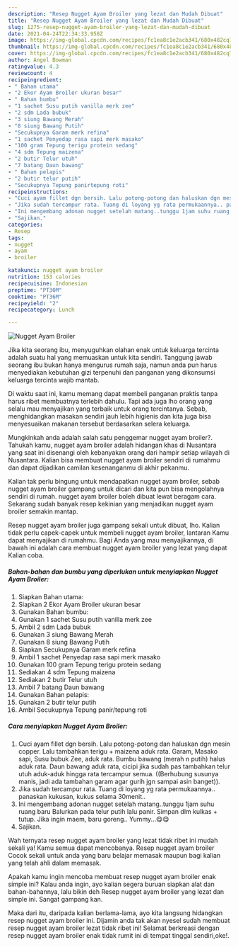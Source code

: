 ```yaml
---
description: "Resep Nugget Ayam Broiler yang lezat dan Mudah Dibuat"
title: "Resep Nugget Ayam Broiler yang lezat dan Mudah Dibuat"
slug: 1275-resep-nugget-ayam-broiler-yang-lezat-dan-mudah-dibuat
date: 2021-04-24T22:34:33.958Z
image: https://img-global.cpcdn.com/recipes/fc1ea8c1e2acb341/680x482cq70/nugget-ayam-broiler-foto-resep-utama.jpg
thumbnail: https://img-global.cpcdn.com/recipes/fc1ea8c1e2acb341/680x482cq70/nugget-ayam-broiler-foto-resep-utama.jpg
cover: https://img-global.cpcdn.com/recipes/fc1ea8c1e2acb341/680x482cq70/nugget-ayam-broiler-foto-resep-utama.jpg
author: Angel Bowman
ratingvalue: 4.3
reviewcount: 4
recipeingredient:
- " Bahan utama"
- "2 Ekor Ayam Broiler ukuran besar"
- " Bahan bumbu"
- "1 sachet Susu putih vanilla merk zee"
- "2 sdm Lada bubuk"
- "3 siung Bawang Merah"
- "8 siung Bawang Putih"
- "Secukupnya Garam merk refina"
- "1 sachet Penyedap rasa sapi merk masako"
- "100 gram Tepung terigu protein sedang"
- "4 sdm Tepung maizena"
- "2 butir Telur utuh"
- "7 batang Daun bawang"
- " Bahan pelapis"
- "2 butir telur putih"
- "Secukupnya Tepung panirtepung roti"
recipeinstructions:
- "Cuci ayam fillet dgn bersih. Lalu potong-potong dan haluskan dgn mesin copper. Lalu tambahkan terigu + maizena aduk rata. Garam, Masako sapi, Susu bubuk Zee, aduk rata. Bumbu bawang (merah n putih) halus aduk rata. Daun bawang aduk rata, cicipi jika sudah pas tambahkan telur utuh aduk-aduk hingga rata tercampur semua. ((Berhubung susunya manis, jadi ada tambahan garam agar gurih jgn sampai asin banget))."
- "Jika sudah tercampur rata. Tuang di loyang yg rata permukaannya.. panaskan kukusan, kukus selama 30menit.."
- "Ini mengembang adonan nugget setelah matang..tunggu 1jam suhu ruang baru Balurkan pada telur putih lalu panir. Simpan dlm kulkas + tutup. Jika ingin maem, baru goreng.. Yummy...😋😋"
- "Sajikan."
categories:
- Resep
tags:
- nugget
- ayam
- broiler

katakunci: nugget ayam broiler 
nutrition: 153 calories
recipecuisine: Indonesian
preptime: "PT30M"
cooktime: "PT36M"
recipeyield: "2"
recipecategory: Lunch

---
```



![Nugget Ayam Broiler](https://img-global.cpcdn.com/recipes/fc1ea8c1e2acb341/680x482cq70/nugget-ayam-broiler-foto-resep-utama.jpg)

Jika kita seorang ibu, menyuguhkan olahan enak untuk keluarga tercinta adalah suatu hal yang memuaskan untuk kita sendiri. Tanggung jawab seorang ibu bukan hanya mengurus rumah saja, namun anda pun harus menyediakan kebutuhan gizi terpenuhi dan panganan yang dikonsumsi keluarga tercinta wajib mantab.

Di waktu  saat ini, kamu memang dapat membeli panganan praktis tanpa harus ribet membuatnya terlebih dahulu. Tapi ada juga lho orang yang selalu mau menyajikan yang terbaik untuk orang tercintanya. Sebab, menghidangkan masakan sendiri jauh lebih higienis dan kita juga bisa menyesuaikan makanan tersebut berdasarkan selera keluarga. 



Mungkinkah anda adalah salah satu penggemar nugget ayam broiler?. Tahukah kamu, nugget ayam broiler adalah hidangan khas di Nusantara yang saat ini disenangi oleh kebanyakan orang dari hampir setiap wilayah di Nusantara. Kalian bisa membuat nugget ayam broiler sendiri di rumahmu dan dapat dijadikan camilan kesenanganmu di akhir pekanmu.

Kalian tak perlu bingung untuk mendapatkan nugget ayam broiler, sebab nugget ayam broiler gampang untuk dicari dan kita pun bisa mengolahnya sendiri di rumah. nugget ayam broiler boleh dibuat lewat beragam cara. Sekarang sudah banyak resep kekinian yang menjadikan nugget ayam broiler semakin mantap.

Resep nugget ayam broiler juga gampang sekali untuk dibuat, lho. Kalian tidak perlu capek-capek untuk membeli nugget ayam broiler, lantaran Kamu dapat menyajikan di rumahmu. Bagi Anda yang mau menyajikannya, di bawah ini adalah cara membuat nugget ayam broiler yang lezat yang dapat Kalian coba.

<!--inarticleads1-->

##### Bahan-bahan dan bumbu yang diperlukan untuk menyiapkan Nugget Ayam Broiler:

1. Siapkan  Bahan utama:
1. Siapkan 2 Ekor Ayam Broiler ukuran besar
1. Gunakan  Bahan bumbu:
1. Gunakan 1 sachet Susu putih vanilla merk zee
1. Ambil 2 sdm Lada bubuk
1. Gunakan 3 siung Bawang Merah
1. Gunakan 8 siung Bawang Putih
1. Siapkan Secukupnya Garam merk refina
1. Ambil 1 sachet Penyedap rasa sapi merk masako
1. Gunakan 100 gram Tepung terigu protein sedang
1. Sediakan 4 sdm Tepung maizena
1. Sediakan 2 butir Telur utuh
1. Ambil 7 batang Daun bawang
1. Gunakan  Bahan pelapis:
1. Gunakan 2 butir telur putih
1. Ambil Secukupnya Tepung panir/tepung roti




<!--inarticleads2-->

##### Cara menyiapkan Nugget Ayam Broiler:

1. Cuci ayam fillet dgn bersih. Lalu potong-potong dan haluskan dgn mesin copper. Lalu tambahkan terigu + maizena aduk rata. Garam, Masako sapi, Susu bubuk Zee, aduk rata. Bumbu bawang (merah n putih) halus aduk rata. Daun bawang aduk rata, cicipi jika sudah pas tambahkan telur utuh aduk-aduk hingga rata tercampur semua. ((Berhubung susunya manis, jadi ada tambahan garam agar gurih jgn sampai asin banget)).
1. Jika sudah tercampur rata. Tuang di loyang yg rata permukaannya.. panaskan kukusan, kukus selama 30menit..
1. Ini mengembang adonan nugget setelah matang..tunggu 1jam suhu ruang baru Balurkan pada telur putih lalu panir. Simpan dlm kulkas + tutup. Jika ingin maem, baru goreng.. Yummy...😋😋
1. Sajikan.




Wah ternyata resep nugget ayam broiler yang lezat tidak ribet ini mudah sekali ya! Kamu semua dapat mencobanya. Resep nugget ayam broiler Cocok sekali untuk anda yang baru belajar memasak maupun bagi kalian yang telah ahli dalam memasak.

Apakah kamu ingin mencoba membuat resep nugget ayam broiler enak simple ini? Kalau anda ingin, ayo kalian segera buruan siapkan alat dan bahan-bahannya, lalu bikin deh Resep nugget ayam broiler yang lezat dan simple ini. Sangat gampang kan. 

Maka dari itu, daripada kalian berlama-lama, ayo kita langsung hidangkan resep nugget ayam broiler ini. Dijamin anda tak akan nyesel sudah membuat resep nugget ayam broiler lezat tidak ribet ini! Selamat berkreasi dengan resep nugget ayam broiler enak tidak rumit ini di tempat tinggal sendiri,oke!.

